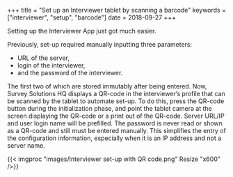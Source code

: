 ﻿+++
title = "Set up an Interviewer tablet by scanning a barcode"
keywords = ["interviewer", "setup", "barcode"]
date = 2018-09-27
+++

Setting up the Interviewer App just got much easier. 

Previously, set-up required manually inputting three parameters: 

*   URL of the server, 
*   login of the interviewer, 
*   and the password of the interviewer.

The first two of which are stored immutably after being entered. Now, Survey Solutions HQ displays a QR-code in the interviewer’s profile that can be scanned by the tablet to automate set-up. To do this, press the QR-code button during the initialization phase, and point the tablet camera at the screen displaying the QR-code or a print out of the QR-code. Server URL/IP and user login name will be prefilled. The password is never read or shown as a QR-code and still must be entered manually. This simplifies the entry of the configuration information, especially when it is an IP address and not a server name. 

{{< imgproc "images/Interviewer set-up with QR code.png" Resize "x600" />}}

